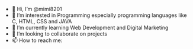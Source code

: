 - 👋 Hi, I’m @mimi8201
- 👀 I’m interested in Programming especially programming languages like C, HTML, CSS and JAVA
- 🌱 I’m currently learning Web Development and Digital Marketing
- 💞️ I’m looking to collaborate on projects
- 📫 How to reach me: 

<!---
mimi8201/mimi8201 is a ✨ special ✨ repository because its `README.md` (this file) appears on your GitHub profile.
You can click the Preview link to take a look at your changes.
--->

